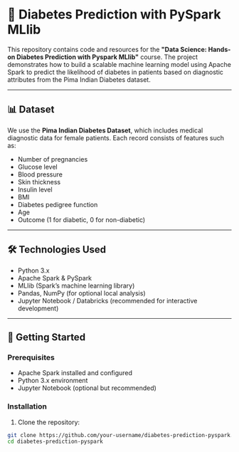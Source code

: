 # 🧪 Diabetes Prediction with PySpark MLlib

This repository contains code and resources for the **"Data Science: Hands-on Diabetes Prediction with Pyspark MLlib"** course. The project demonstrates how to build a scalable machine learning model using Apache Spark to predict the likelihood of diabetes in patients based on diagnostic attributes from the Pima Indian Diabetes dataset.


---

## 📊 Dataset

We use the **Pima Indian Diabetes Dataset**, which includes medical diagnostic data for female patients. Each record consists of features such as:

- Number of pregnancies
- Glucose level
- Blood pressure
- Skin thickness
- Insulin level
- BMI
- Diabetes pedigree function
- Age
- Outcome (1 for diabetic, 0 for non-diabetic)

---

## 🛠️ Technologies Used

- Python 3.x
- Apache Spark & PySpark
- MLlib (Spark’s machine learning library)
- Pandas, NumPy (for optional local analysis)
- Jupyter Notebook / Databricks (recommended for interactive development)

---

## 🚀 Getting Started

### Prerequisites

- Apache Spark installed and configured
- Python 3.x environment
- Jupyter Notebook (optional but recommended)

### Installation

1. Clone the repository:

```bash
git clone https://github.com/your-username/diabetes-prediction-pyspark.git
cd diabetes-prediction-pyspark
